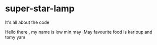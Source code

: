 # super-star-lamp
It's all about the code

Hello there , my name is low min may .May favourite food is karipup and tomy yam

